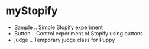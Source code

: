 # myStopify

- Sample .. Simple Stopify experiment
- Button .. Control experiment of Stopify using buttons
- judge .. Temporary judge class for Puppy
